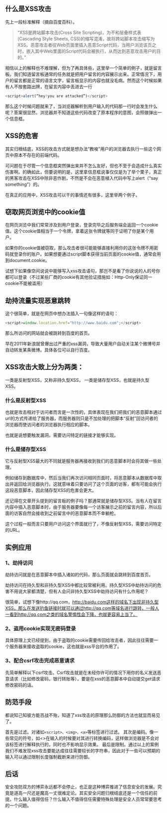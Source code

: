 ## 什么是XSS攻击

先上一段标准解释（摘自百度百科）。

> “XSS是跨站脚本攻击(Cross Site Scripting)，为不和层叠样式表(Cascading Style Sheets, CSS)的缩写混淆，故将跨站脚本攻击缩写为XSS。恶意攻击者往Web页面里插入恶意Script代码，当用户浏览该页之时，嵌入其中Web里面的Script代码会被执行，从而达到恶意攻击用户的目的。”

相信以上的解释也不难理解，但为了再具体些，这里举一个简单的例子，就是留言板。我们知道留言板通常的任务就是把用户留言的内容展示出来。正常情况下，用户的留言都是正常的语言文字，留言板显示的内容也就没毛病。然而这个时候如果有人不按套路出牌，在留言内容中丢进去一行

```js
<script>alert(“hey!you are attacked”)</script>
```

那么这个时候问题就来了，当浏览器解析到用户输入的代码那一行时会发生什么呢？答案很显然，浏览器并不知道这些代码改变了原本程序的意图，会照做弹出一个信息框。

## XSS的危害

其实归根结底，XSS的攻击方式就是想办法“教唆”用户的浏览器去执行一些这个网页中原本不存在的前端代码。

可问题在于尽管一个信息框突然弹出来并不怎么友好，但也不至于会造成什么真实伤害啊。的确如此，但要说明的是，这里拿信息框说事仅仅是为了举个栗子，真正的黑客攻击在XSS中除非恶作剧，不然是不会在恶意植入代码中写上alert（“say something”）的。

在真正的应用中，XSS攻击可以干的事情还有很多，这里举两个例子。

## 窃取网页浏览中的cookie值

在网页浏览中我们常常涉及到用户登录，登录完毕之后服务端会返回一个cookie值。这个cookie值相当于一个令牌，拿着这张令牌就等同于证明了你是某个用户。

如果你的cookie值被窃取，那么攻击者很可能能够直接利用你的这张令牌不用密码就登录你的账户。如果想要通过script脚本获得当前页面的cookie值，通常会用到document.cookie。

试想下如果像空间说说中能够写入xss攻击语句，那岂不是看了你说说的人的号你都可以登录（不过某些厂商的cookie有其他验证措施如：Http-Only保证同一cookie不能被滥用）

## 劫持流量实现恶意跳转

这个很简单，就是在网页中想办法插入一句像这样的语句：

```js
<script>window.location.href="http://www.baidu.com";</script>
```

那么所访问的网站就会被跳转到百度的首页。

早在2011年新浪就曾爆出过严重的xss漏洞，导致大量用户自动关注某个微博号并自动转发某条微博。具体各位可以自行百度。

## XSS攻击大致上分为两类：

一类是反射型XSS，又称非持久型XSS，
一类是储存型XSS，也就是持久型XSS。

### 什么是反射型XSS

也就是攻击相对于访问者而言是一次性的，具体表现在我们把我们的恶意脚本通过url的方式传递给了服务器，而服务器则只是不加处理的把脚本“反射”回访问者的浏览器而使访问者的浏览器执行相应的脚本。

也就是说想要触发漏洞，需要访问特定的链接才能够实现。

### 什么是储存型XSS

它与反射型XSS最大的不同就是服务器再接收到我们的恶意脚本时会将其做一些处理。

例如储存到数据库中，然后当我们再次访问相同页面时，将恶意脚本从数据库中取出并返回给浏览器执行。这就意味着只要访问了这个页面的访客，都有可能会执行这段恶意脚本，因此储存型XSS的危害会更大。

还记得在文章开头提到的留言板的例子吗？那通常就是储存型XSS。当有人在留言内容中插入恶意脚本时，由于服务器要像每一个访客展示之前的留言内容，所以后面的访客自然会接收到之前留言中的恶意脚本而不幸躺枪。

这个过程一般而言只要用户访问这个界面就行了，不像反射型XSS，需要访问特定的URL。

## 实例应用

### 1、劫持访问

劫持访问就是在恶意脚本中插入诸如的代码，那么页面就会跳转到百度首页。

劫持访问在持久型和非持久型XSS中都比较常被利用。持久型XSS中劫持访问的危害不用说大家都清楚，但有人会问非持久型XSS中劫持访问有什么作用呢？

很简单，试想下像http://qq.com，http://baidu.com这样的域名下出现非持久型XSS，那么在发送钓鱼链接时就可以通过http://qq.com等域名进行跳转，一般人一看到http://qq.com之类的域名警惕性会下降，也就更容易上当了。

### 2、盗用cookie实现无密码登录

具体原理上文已经提到，由于盗取的cookie需要传回给攻击者，因此往往需要一个服务器来接收盗取的cookie，这也就是xss平台的作用了。

### 3、配合csrf攻击完成恶意请求

先简单解释以下csrf攻击。Csrf攻击就是在未经你许可的情况下用你的名义发送恶意请求（比如修改密码，银行转账等），要是在xss的恶意脚本中自动提交get请求修改密码的话。

## 防范手段

都说知己知彼方能百战不殆，知道了xss攻击的原理那么防御的方法也就显而易见了。

首先是过滤。对诸如`<script>、<img>、<a>`等标签进行过滤。
其次是编码。像一些常见的符号，如<>在输入的时候要对其进行转换编码，这样做浏览器是不会对该标签进行解释执行的，同时也不影响显示效果。
最后是限制。通过以上的案例我们不难发现xss攻击要能达成往往需要较长的字符串，因此对于一些可以预期的输入可以通过限制长度强制截断来进行防御。

## 后话

安全攻防双方的博弈永远都不会停止，也正是这种博弈推进了信息安全的发展。究竟是道高一尺还是魔高一丈很难定论。其实安全问题归根结底还是一个信任的前提。什么输入值得信任？什么输入不值得信任需要特殊处理是安全人员常常要思考的一个问题。
